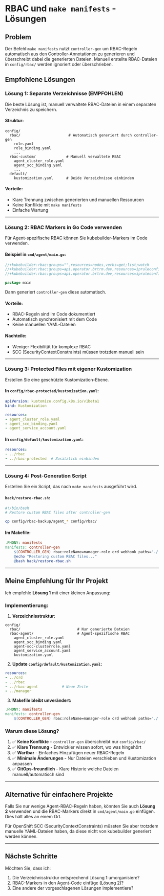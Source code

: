 # RBAC und `make manifests` - Lösungen

## Problem
Der Befehl `make manifests` nutzt `controller-gen` um RBAC-Regeln automatisch aus den Controller-Annotationen zu generieren und überschreibt dabei die generierten Dateien. Manuell erstellte RBAC-Dateien in `config/rbac/` werden ignoriert oder überschrieben.

## Empfohlene Lösungen

### Lösung 1: Separate Verzeichnisse (EMPFOHLEN)
Die beste Lösung ist, manuell verwaltete RBAC-Dateien in einem separaten Verzeichnis zu speichern.

#### Struktur:
```
config/
  rbac/                      # Automatisch generiert durch controller-gen
    role.yaml
    role_binding.yaml
    ...
  rbac-custom/              # Manuell verwaltete RBAC
    agent_cluster_role.yaml
    agent_scc_binding.yaml
    ...
  default/
    kustomization.yaml      # Beide Verzeichnisse einbinden
```

#### Vorteile:
- Klare Trennung zwischen generierten und manuellen Ressourcen
- Keine Konflikte mit `make manifests`
- Einfache Wartung

---

### Lösung 2: RBAC Markers in Go Code verwenden
Für Agent-spezifische RBAC können Sie kubebuilder-Markers im Code verwenden.

#### Beispiel in `cmd/agent/main.go`:
```go
//+kubebuilder:rbac:groups="",resources=nodes,verbs=get;list;watch
//+kubebuilder:rbac:groups=api.operator.brtrm.dev,resources=ipruleconfigs,verbs=get;list;watch;update;patch
//+kubebuilder:rbac:groups=api.operator.brtrm.dev,resources=ipruleconfigs/status,verbs=get;update;patch

package main
```

Dann generiert `controller-gen` diese automatisch.

#### Vorteile:
- RBAC-Regeln sind im Code dokumentiert
- Automatisch synchronisiert mit dem Code
- Keine manuellen YAML-Dateien

#### Nachteile:
- Weniger Flexibilität für komplexe RBAC
- SCC (SecurityContextConstraints) müssen trotzdem manuell sein

---

### Lösung 3: Protected Files mit eigener Kustomization
Erstellen Sie eine geschützte Kustomization-Ebene.

#### In `config/rbac-protected/kustomization.yaml`:
```yaml
apiVersion: kustomize.config.k8s.io/v1beta1
kind: Kustomization

resources:
- agent_cluster_role.yaml
- agent_scc_binding.yaml
- agent_service_account.yaml
```

#### In `config/default/kustomization.yaml`:
```yaml
resources:
- ../rbac
- ../rbac-protected  # Zusätzlich einbinden
```

---

### Lösung 4: Post-Generation Script
Erstellen Sie ein Script, das nach `make manifests` ausgeführt wird.

#### `hack/restore-rbac.sh`:
```bash
#!/bin/bash
# Restore custom RBAC files after controller-gen

cp config/rbac-backup/agent_* config/rbac/
```

#### Im Makefile:
```makefile
.PHONY: manifests
manifests: controller-gen
	$(CONTROLLER_GEN) rbac:roleName=manager-role crd webhook paths="./..." output:crd:artifacts:config=config/crd/bases
	@echo "Restoring custom RBAC files..."
	@bash hack/restore-rbac.sh
```

---

## Meine Empfehlung für Ihr Projekt

Ich empfehle **Lösung 1** mit einer kleinen Anpassung:

### Implementierung:

1. **Verzeichnisstruktur:**
```
config/
  rbac/                          # Nur generierte Dateien
  rbac-agent/                    # Agent-spezifische RBAC
    agent_cluster_role.yaml
    agent_scc_binding.yaml
    agent-scc-clusterrole.yaml
    agent_service_account.yaml
    kustomization.yaml
```

2. **Update `config/default/kustomization.yaml`:**
```yaml
resources:
- ../crd
- ../rbac
- ../rbac-agent           # Neue Zeile
- ../manager
```

3. **Makefile bleibt unverändert:**
```makefile
.PHONY: manifests
manifests: controller-gen
	$(CONTROLLER_GEN) rbac:roleName=manager-role crd webhook paths="./..." output:crd:artifacts:config=config/crd/bases
```

### Warum diese Lösung?

1. ✅ **Keine Konflikte** - `controller-gen` überschreibt nur `config/rbac/`
2. ✅ **Klare Trennung** - Entwickler wissen sofort, wo was hingehört
3. ✅ **Wartbar** - Einfaches Hinzufügen neuer RBAC-Regeln
4. ✅ **Minimale Änderungen** - Nur Dateien verschieben und Kustomization anpassen
5. ✅ **GitOps-freundlich** - Klare Historie welche Dateien manuell/automatisch sind

---

## Alternative für einfachere Projekte

Falls Sie nur wenige Agent-RBAC-Regeln haben, könnten Sie auch **Lösung 2** verwenden und die RBAC-Markers direkt in `cmd/agent/main.go` einfügen. Dies hält alles an einem Ort.

Für OpenShift SCC (SecurityContextConstraints) müssten Sie aber trotzdem manuelle YAML-Dateien haben, da diese nicht von kubebuilder generiert werden können.

---

## Nächste Schritte

Möchten Sie, dass ich:
1. Die Verzeichnisstruktur entsprechend Lösung 1 umorganisiere?
2. RBAC-Markers in den Agent-Code einfüge (Lösung 2)?
3. Eine andere der vorgeschlagenen Lösungen implementiere?

